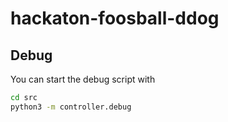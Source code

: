 # hackaton-foosball-ddog

## Debug
You can start the debug script with 
```bash
cd src
python3 -m controller.debug
```